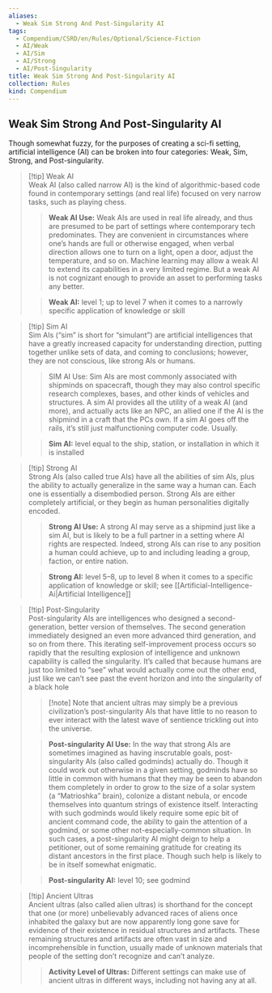 ```yaml
---
aliases:
  - Weak Sim Strong And Post-Singularity AI
tags:
  - Compendium/CSRD/en/Rules/Optional/Science-Fiction
  - AI/Weak
  - AI/Sim
  - AI/Strong
  - AI/Post-Singularity
title: Weak Sim Strong And Post-Singularity AI
collection: Rules
kind: Compendium
---
```

## Weak Sim Strong And Post-Singularity AI
Though somewhat fuzzy, for the purposes of creating a sci-fi setting, artificial intelligence (AI) can be broken into four categories: Weak, Sim, Strong, and Post-singularity.  
>[!tip] Weak AI  
>Weak AI (also called narrow AI) is the kind of algorithmic-based code found in contemporary settings (and real life) focused on very narrow tasks, such as playing chess.  
>
>> **Weak AI Use:** Weak AIs are used in real life already, and thus are presumed to be part of settings where contemporary tech predominates. They are convenient in circumstances where one’s hands are full or otherwise engaged, when verbal direction allows one to turn on a light, open a door, adjust the temperature, and so on. Machine learning may allow a weak AI to extend its capabilities in a very limited regime. But a weak AI is not cognizant enough to provide an asset to performing tasks any better.  
>
>>**Weak AI:** level 1; up to level 7 when it comes to a narrowly specific application of knowledge or skill


>[!tip] Sim AI  
>Sim AIs (“sim” is short for “simulant”) are artificial intelligences that have a greatly increased capacity for understanding direction, putting together unlike sets of data, and coming to conclusions; however, they are not conscious, like strong AIs or humans.  
>>SIM AI Use: Sim AIs are most commonly associated with shipminds on spacecraft, though they may also control specific research complexes, bases, and other kinds of vehicles and structures. A sim AI provides all the utility of a weak AI (and more), and actually acts like an NPC, an allied one if the AI is the shipmind in a craft that the PCs own. If a sim AI goes off the rails, it’s still just malfunctioning computer code. Usually.  
>
>>**Sim AI:** level equal to the ship, station, or installation in which it is installed  

>[!tip] Strong AI  
>Strong AIs (also called true AIs) have all the abilities of sim AIs, plus the ability to actually generalize in the same way a human can. Each one is essentially a disembodied person. Strong AIs are either completely artificial, or they begin as human personalities digitally encoded.  
>
>>**Strong AI Use:** A strong AI may serve as a shipmind just like a sim AI, but is likely to be a full partner in a setting where AI rights are respected. Indeed, strong AIs can rise to any position a human could achieve, up to and including leading a group, faction, or entire nation.  
>
>>**Strong AI:** level 5–8, up to level 8 when it comes to a specific application of knowledge or skill; see [[Artificial-Intelligence-Ai|Artificial Intelligence]]

>[!tip] Post-Singularity  
>Post-singularity AIs are intelligences who designed a second-generation, better version of themselves. The second generation immediately designed an even more advanced third generation, and so on from there. This iterating self-improvement process occurs so rapidly that the resulting explosion of intelligence and unknown capability is called the singularity. It’s called that because humans are just too limited to “see” what would actually come out the other end, just like we can’t see past the event horizon and into the singularity of a black hole  
>
>>[!note] Note that ancient ultras may simply be a previous civilization’s post-singularity AIs that have little to no reason to ever interact with the latest wave of sentience trickling out into the universe.
>  
>  >**Post-singularity AI Use:** In the way that strong AIs are sometimes imagined as having inscrutable goals, post-singularity AIs (also called godminds) actually do. Though it could work out otherwise in a given setting, godminds have so little in common with humans that they may be seen to abandon them completely in order to grow to the size of a solar system (a “Matrioshka” brain), colonize a distant nebula, or encode themselves into quantum strings of existence itself. Interacting with such godminds would likely require some epic bit of ancient command code, the ability to gain the attention of a godmind, or some other not-especially-common situation. In such cases, a post-singularity AI might deign to help a petitioner, out of some remaining gratitude for creating its distant ancestors in the first place. Though such help is likely to be in itself somewhat enigmatic.	 
>  
>  >**Post-singularity AI:** level 10; see godmind 

>[!tip] Ancient Ultras  
>Ancient ultras (also called alien ultras) is shorthand for the concept that one (or more) unbelievably advanced races of aliens once inhabited the galaxy but are now apparently long gone save for evidence of their existence in residual structures and artifacts. These remaining structures and artifacts are often vast in size and incomprehensible in function, usually made of unknown materials that people of the setting don’t recognize and can’t analyze.   
>>**Activity Level of Ultras:** Different settings can make use of ancient ultras in different ways, including not having any at all.
